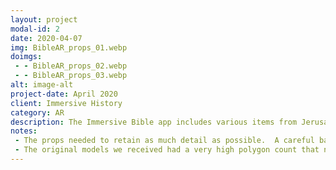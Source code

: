 ```yaml
---
layout: project
modal-id: 2
date: 2020-04-07
img: BibleAR_props_01.webp
doimgs:
 - - BibleAR_props_02.webp
 - - BibleAR_props_03.webp
alt: image-alt
project-date: April 2020
client: Immersive History
category: AR
description: The Immersive Bible app includes various items from Jerusalem that can be viewed in AR.  I was responsible for optimizing the geometry of each object and creating textures for them.
notes:
 - The props needed to retain as much detail as possible.  A careful balance needed to be struck between real geometry and textures to make sure the models would load on the average mobile device in a reasonable amount of time.
 - The original models we received had a very high polygon count that needed to be reduced and unwrapped for texturing.
---
```

